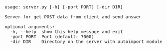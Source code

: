 <pre>
usage: server.py [-h] [-port PORT] [-dir DIR]

Server for get POST data from client and send answer

optional arguments:
  -h, --help  show this help message and exit
  -port PORT  Port (default: 7000)
  -dir DIR    Directory on the server with autoimport modules (default: auto_import)
</pre>
